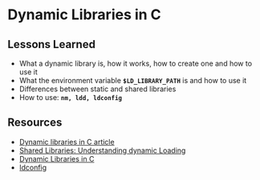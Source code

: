 # Dynamic Libraries in C

## Lessons Learned
- What a dynamic library is, how it works, how to create one and how to use it
- What the environment variable **`$LD_LIBRARY_PATH`** is and how to use it
- Differences between static and shared libraries
- How to use: **`nm, ldd, ldconfig`**

## Resources
- [Dynamic libraries in C article](https://medium.com/@dddonehoo7/dynamic-libraries-in-c-e0c3c278e522)
- [Shared Libraries: Understanding dynamic Loading](https://amir.rachum.com/blog/2016/09/17/shared-libraries/)
- [Dynamic Libraries in C](https://www.linkedin.com/pulse/dynamic-libraries-c-martin-m-saavedra/)
- [ldconfig](https://www.tutorialspoint.com/unix_commands/ldconfig.htm)
